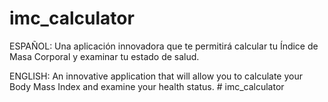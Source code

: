 # imc_calculator

ESPAÑOL: Una aplicación innovadora que te permitirá calcular tu Índice de Masa Corporal y examinar tu estado de salud.

ENGLISH: An innovative application that will allow you to calculate your Body Mass Index and examine your health status.
#   i m c _ c a l c u l a t o r  
 